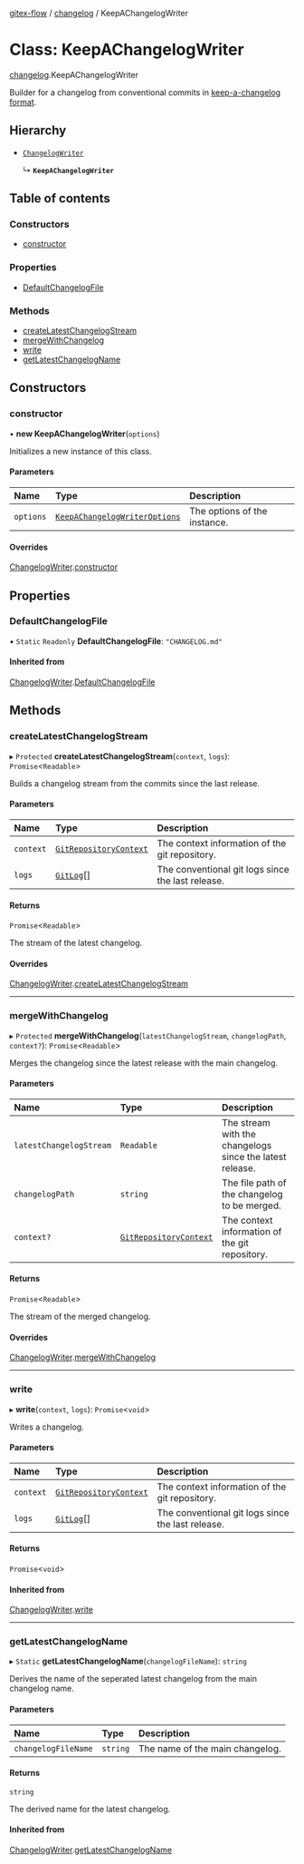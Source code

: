 [gitex-flow](../README.md) / [changelog](../modules/changelog.md) / KeepAChangelogWriter

# Class: KeepAChangelogWriter

[changelog](../modules/changelog.md).KeepAChangelogWriter

Builder for a changelog from conventional commits in [keep-a-changelog format](https://keepachangelog.com/en/1.0.0/).

## Hierarchy

- [`ChangelogWriter`](changelog.ChangelogWriter.md)

  ↳ **`KeepAChangelogWriter`**

## Table of contents

### Constructors

- [constructor](changelog.KeepAChangelogWriter.md#constructor)

### Properties

- [DefaultChangelogFile](changelog.KeepAChangelogWriter.md#defaultchangelogfile)

### Methods

- [createLatestChangelogStream](changelog.KeepAChangelogWriter.md#createlatestchangelogstream)
- [mergeWithChangelog](changelog.KeepAChangelogWriter.md#mergewithchangelog)
- [write](changelog.KeepAChangelogWriter.md#write)
- [getLatestChangelogName](changelog.KeepAChangelogWriter.md#getlatestchangelogname)

## Constructors

### constructor

• **new KeepAChangelogWriter**(`options`)

Initializes a new instance of this class.

#### Parameters

| Name | Type | Description |
| :------ | :------ | :------ |
| `options` | [`KeepAChangelogWriterOptions`](../interfaces/changelog.KeepAChangelogWriterOptions.md) | The options of the instance. |

#### Overrides

[ChangelogWriter](changelog.ChangelogWriter.md).[constructor](changelog.ChangelogWriter.md#constructor)

## Properties

### DefaultChangelogFile

▪ `Static` `Readonly` **DefaultChangelogFile**: ``"CHANGELOG.md"``

#### Inherited from

[ChangelogWriter](changelog.ChangelogWriter.md).[DefaultChangelogFile](changelog.ChangelogWriter.md#defaultchangelogfile)

## Methods

### createLatestChangelogStream

▸ `Protected` **createLatestChangelogStream**(`context`, `logs`): `Promise`<`Readable`\>

Builds a changelog stream from the commits since the last release.

#### Parameters

| Name | Type | Description |
| :------ | :------ | :------ |
| `context` | [`GitRepositoryContext`](../interfaces/git.GitRepositoryContext.md) | The context information of the git repository. |
| `logs` | [`GitLog`](../interfaces/git.GitLog.md)[] | The conventional git logs since the last release. |

#### Returns

`Promise`<`Readable`\>

The stream of the latest changelog.

#### Overrides

[ChangelogWriter](changelog.ChangelogWriter.md).[createLatestChangelogStream](changelog.ChangelogWriter.md#createlatestchangelogstream)

___

### mergeWithChangelog

▸ `Protected` **mergeWithChangelog**(`latestChangelogStream`, `changelogPath`, `context?`): `Promise`<`Readable`\>

Merges the changelog since the latest release with the main changelog.

#### Parameters

| Name | Type | Description |
| :------ | :------ | :------ |
| `latestChangelogStream` | `Readable` | The stream with the changelogs since the latest release. |
| `changelogPath` | `string` | The file path of the changelog to be merged. |
| `context?` | [`GitRepositoryContext`](../interfaces/git.GitRepositoryContext.md) | The context information of the git repository. |

#### Returns

`Promise`<`Readable`\>

The stream of the merged changelog.

#### Overrides

[ChangelogWriter](changelog.ChangelogWriter.md).[mergeWithChangelog](changelog.ChangelogWriter.md#mergewithchangelog)

___

### write

▸ **write**(`context`, `logs`): `Promise`<`void`\>

Writes a changelog.

#### Parameters

| Name | Type | Description |
| :------ | :------ | :------ |
| `context` | [`GitRepositoryContext`](../interfaces/git.GitRepositoryContext.md) | The context information of the git repository. |
| `logs` | [`GitLog`](../interfaces/git.GitLog.md)[] | The conventional git logs since the last release. |

#### Returns

`Promise`<`void`\>

#### Inherited from

[ChangelogWriter](changelog.ChangelogWriter.md).[write](changelog.ChangelogWriter.md#write)

___

### getLatestChangelogName

▸ `Static` **getLatestChangelogName**(`changelogFileName`): `string`

Derives the name of the seperated latest changelog from the main changelog name.

#### Parameters

| Name | Type | Description |
| :------ | :------ | :------ |
| `changelogFileName` | `string` | The name of the main changelog. |

#### Returns

`string`

The derived name for the latest changelog.

#### Inherited from

[ChangelogWriter](changelog.ChangelogWriter.md).[getLatestChangelogName](changelog.ChangelogWriter.md#getlatestchangelogname)
